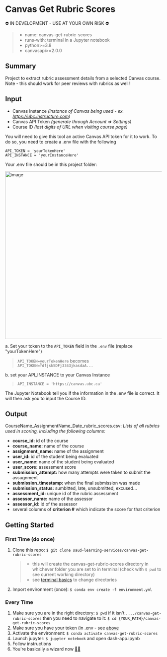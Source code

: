 # Canvas Get Rubric Scores
⛔️ IN DEVELOPMENT - USE AT YOUR OWN RISK ⛔️

> - name: canvas-get-rubric-scores
> - runs-with: terminal in a Jupyter notebook
> - python>=3.8
> - canvasapi>=2.0.0

## Summary

Project to extract rubric assessment details from a selected Canvas course. 
Note - this should work for peer reviews with rubrics as well! 

## Input

- Canvas Instance _(instance of Canvas being used - ex. https://ubc.instructure.com)_
- Canvas API Token _(generate through Account => Settings)_
- Course ID _(last digits of URL when visiting course page)_
  
You will need to give this tool an active Canvas API token for it to work. To do so, you need to create a .env file with the following

```
API_TOKEN = 'yourTokenHere'
API_INSTANCE = 'yourInstanceHere'
```

Your .env file should be in this project folder:

<img width="540" alt="image" src="https://user-images.githubusercontent.com/22600917/172930834-c160322e-b583-4a08-a06c-1074360f17f8.png">

a. Set your token to the `API_TOKEN` field in the `.env` file (replace "yourTokenHere")

> `API_TOKEN=yourTokenHere`
> becomes
> `API_TOKEN=fdfjskSDFj3343jkasdaA...`

b. set your API_INSTANCE to your Canvas Instance
> `API_INSTANCE = 'https://canvas.ubc.ca'`

The Jupyter Notebook tell you if the information in the .env file is correct.
It will then ask you to input the Course ID.

## Output

CourseName_AssignmentName_Date_rubric_scores.csv:
_Lists of all rubrics used in scoring, including the following columns:_
- **course_id:** id of the course
- **course_name:** name of the course
- **assignment_name:** name of the assignment
- **user_id:** id of the student being evaluated
- **user_name:** name of the student being evaluated
- **user_score:** assessment score
- **submission_attempt:** how many attempts were taken to submit the assugnment
- **submission_timestamp:** when the final submission was made
- **submission_status:** sumbitted, late, unsubmitted, excused...
- **assessment_id:** unique id of the rubric assessment
- **assessor_name:** name of the assessor
- **assessor_id:** id of the assessor
- several columns of **criterion #** which indicate the score for that criterion

## Getting Started

### First Time (do once)

1. Clone this repo: `$ git clone saud-learning-services/canvas-get-rubric-scores`
   > - this will create the canvas-get-rubric-scores directory in whichever folder you are set to in terminal (check with `$ pwd` to see current working directory)
   > - see [terminal basics](https://github.com/saud-learning-services/instructions-and-other-templates/blob/main/docs/terminal-basics.md) to change directories
2. Import environment (once): `$ conda env create -f environment.yml`

### Every Time

1. Make sure you are in the right directory: `$ pwd` if it isn't `..../canvas-get-rubric-scores` then you need to navigate to it: `$ cd {YOUR_PATH}/canvas-get-rubric-scores`
2. Make sure you have your token (in .env - see [above](#input)
3. Activate the environment: `$ conda activate canvas-get-rubric-scores`
4. Launch jupyter: `$ jupyter notebook` and open dash-app.ipynb
5. Follow instructions
6. You're basically a wizard now [🧙‍♀️](https://tenor.com/bo4Bs.gif)
